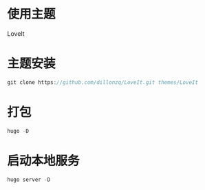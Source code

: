 # 使用主题

Lovelt



# 主题安装

```javascript
git clone https://github.com/dillonzq/LoveIt.git themes/LoveIt 
```

# 打包

```javascript
hugo -D
```

# 启动本地服务

```javascript
hugo server -D
```

